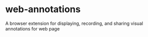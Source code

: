 # web-annotations
A browser extension for displaying, recording, and sharing visual annotations for web page
